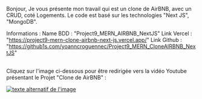 Bonjour,
Je vous présente mon travail qui est un clone de AirBNB, avec un CRUD, coté Logements. Le code est basé sur les technologies "Next JS", "MongoDB".



Informations :
Name BDD : "Project9_MERN_AIRBNB_NextJS"
Link Vercel : "https://project9-mern-clone-airbnb-next-js.vercel.app/"
Link Github : "https://github1s.com/yoanncroguennec/Project9_MERN_CloneAIRBNB_NextJS"

<br />
Cliquez sur l'image ci-dessous pour être redirigée vers la vidéo Youtube présentant le Projet "Clone de AirBNB" :

[![texte alternatif de l'image](https://res.cloudinary.com/dky2vpnyr/image/upload/v1688315971/MyPortfolio/AirBNB/airbnb_vsasjx.png)](https://www.youtube.com/watch?v=FPM1sAwMktU "Youtube : Présetation projet Clone Netflix MERN Next 12
")
